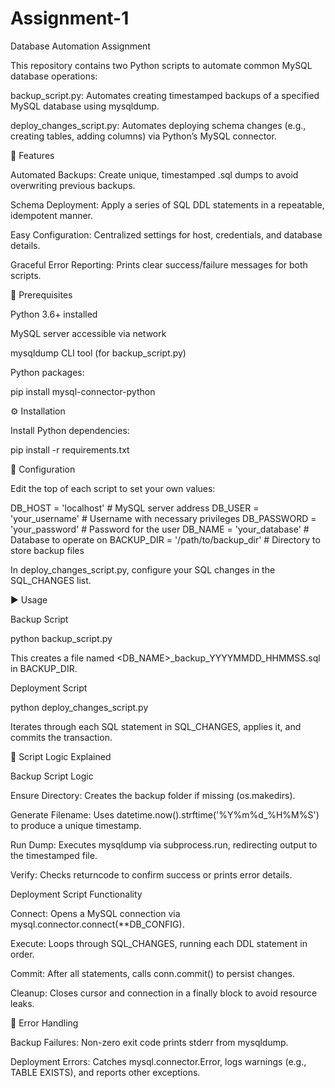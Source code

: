 # Assignment-1

Database Automation Assignment

This repository contains two Python scripts to automate common MySQL database operations:

backup_script.py: Automates creating timestamped backups of a specified MySQL database using mysqldump.

deploy_changes_script.py: Automates deploying schema changes (e.g., creating tables, adding columns) via Python’s MySQL connector.

🚀 Features

Automated Backups: Create unique, timestamped .sql dumps to avoid overwriting previous backups.

Schema Deployment: Apply a series of SQL DDL statements in a repeatable, idempotent manner.

Easy Configuration: Centralized settings for host, credentials, and database details.

Graceful Error Reporting: Prints clear success/failure messages for both scripts.

🔧 Prerequisites

Python 3.6+ installed

MySQL server accessible via network

mysqldump CLI tool (for backup_script.py)

Python packages:

pip install mysql-connector-python

⚙️ Installation

Install Python dependencies:

pip install -r requirements.txt

🔌 Configuration

Edit the top of each script to set your own values:

DB_HOST     = 'localhost'        # MySQL server address
DB_USER     = 'your_username'    # Username with necessary privileges
DB_PASSWORD = 'your_password'    # Password for the user
DB_NAME     = 'your_database'    # Database to operate on
BACKUP_DIR  = '/path/to/backup_dir'  # Directory to store backup files

In deploy_changes_script.py, configure your SQL changes in the SQL_CHANGES list.

▶️ Usage

Backup Script

python backup_script.py

This creates a file named <DB_NAME>_backup_YYYYMMDD_HHMMSS.sql in BACKUP_DIR.

Deployment Script

python deploy_changes_script.py

Iterates through each SQL statement in SQL_CHANGES, applies it, and commits the transaction.

📖 Script Logic Explained

Backup Script Logic

Ensure Directory: Creates the backup folder if missing (os.makedirs).

Generate Filename: Uses datetime.now().strftime('%Y%m%d_%H%M%S') to produce a unique timestamp.

Run Dump: Executes mysqldump via subprocess.run, redirecting output to the timestamped file.

Verify: Checks returncode to confirm success or prints error details.

Deployment Script Functionality

Connect: Opens a MySQL connection via mysql.connector.connect(**DB_CONFIG).

Execute: Loops through SQL_CHANGES, running each DDL statement in order.

Commit: After all statements, calls conn.commit() to persist changes.

Cleanup: Closes cursor and connection in a finally block to avoid resource leaks.

🛑 Error Handling

Backup Failures: Non-zero exit code prints stderr from mysqldump.

Deployment Errors: Catches mysql.connector.Error, logs warnings (e.g., TABLE EXISTS), and reports other exceptions.
